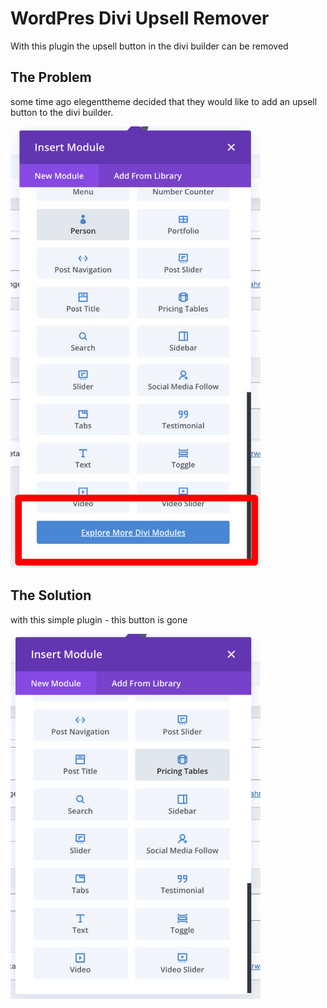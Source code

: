 # WordPres Divi Upsell Remover

With this plugin the upsell button in the divi builder can be removed

## The Problem

some time ago elegenttheme decided that they would like to add an upsell button to the divi builder.

<img src="images/divi-upsell-button-1.jpg" width="400">

## The Solution

with this simple plugin - this button is gone

<img src="images/divi-upsell-button-2.jpg" width="400">
